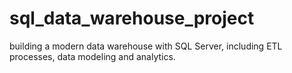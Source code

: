 # sql_data_warehouse_project
building a modern data warehouse with SQL Server, including ETL processes, data modeling and analytics.
